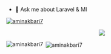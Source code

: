 - 💬 Ask me about Laravel & Ml
<p align="left"> <a href="https://github.com/ryo-ma/github-profile-trophy"><img src="https://github-profile-trophy.vercel.app/?username=aminakbari7" alt="aminakbari7" /></a> </p>
<p align="center">
  <a href="https://skillicons.dev">
    <img src="https://skillicons.dev/icons?i=git,c,cs,cpp,dotnet,laravel,php,bootstrap,alpinejs,jquery,nodejs,npm,css,html,js,linux,ubuntu,mysql,sqlite,py,sklearn,tensorflow,pytorch,opencv" />
  </a>
</p>
<p><img align="left" src="https://github-readme-stats.vercel.app/api/top-langs?username=aminakbari7&show_icons=true&locale=en&layout=compact" alt="aminakbari7" /></p>
<p>&nbsp;<img align="center" src="https://github-readme-stats.vercel.app/api?username=aminakbari7&show_icons=true&locale=en" alt="aminakbari7" /></p>

>

